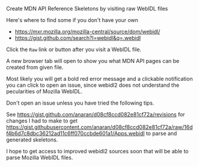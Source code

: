Create MDN API Reference Skeletons by visiting raw WebIDL files

Here's where to find some if you don't have your own

* https://mxr.mozilla.org/mozilla-central/source/dom/webidl/
* https://gist.github.com/search?l=webidl&q=.webidl

Click the `Raw` link or button after you visit a WebIDL file.

A new browser tab will open to show you what MDN API pages can be created from given file.

Most likely you will get a bold red error message and a clickable notification you can click
to open an issue, since webidl2 does not understand the pecularities of Mozilla WebIDL.

Don't open an issue unless you have tried the following tips.

See https://gist.github.com/anaran/d08cf8ccd082e81cf72a/revisions for changes I had to make to get https://gist.githubusercontent.com/anaran/d08cf8ccd082e81cf72a/raw/16df4b6d7c8dbc36212ad11c6ff070ccbde601a1/Apps.webidl to parse and generated skeletons.

I hope to get access to improved webidl2 sources soon that will be able to parse Mozilla WebIDL files.

